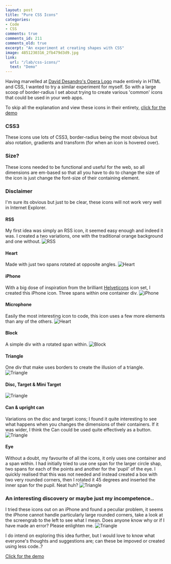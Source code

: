 ```yaml
---
layout: post
title: "Pure CSS Icons"
categories:
- Code
- CSS
comments: true
comments_id: 211
comments_old: true
excerpt: "An experiment at creating shapes with CSS"
image: 4851230316_2fb479d3d9.jpg
link:
  url: "/lab/css-icons/"
  text: "Demo"
---
```

Having marvelled at [David Desandro's Opera Logo](http://desandro.com/articles/opera-logo-css/) made entirely in HTML and CSS, I wanted to try a similar experiment for myself. So with a large scoop of border-radius I set about trying to create various 'common' icons that could be used in your web apps.

To skip all the explanation and view these icons in their entirety, [click for the demo](http://rathersplendid.net/cssicons/)

### CSS3
These icons use lots of CSS3, border-radius being the most obvious but also rotation, gradients and transform (for when an icon is hovered over).

### Size?

These icons needed to be functional and useful for the web, so all dimensions are em-based so that all you have to do to change the size of the icon is just change the font-size of their containing element.

### Disclaimer

I'm sure its obvious but just to be clear, these icons will not work very well in Internet Explorer.

#### RSS
My first idea was simply an RSS icon, it seemed easy enough and indeed it was. I created a two variations, one with the traditional orange background and one without.
![RSS](/img/posts/dist/211.png)

#### Heart
Made with just two spans rotated at opposite angles.
![Heart](/img/posts/dist/210.png)

#### iPhone
With a big dose of inspiration from the brilliant [Helveticons](http://helveticons.ch) icon set, I created this iPhone icon. Three spans within one container div.
![iPhone](/img/posts/dist/209.png)

#### Microphone
Easily the most interesting icon to code, this icon uses a few more elements than any of the others.
![Heart](/img/posts/dist/208.png)

#### Block
A simple div with a rotated span within.
![Block](/img/posts/dist/207.png)

#### Triangle
One div that make uses borders to create the illusion of a triangle.
![Triangle](/img/posts/dist/206.png)

#### Disc, Target & Mini Target
![Triangle](/img/posts/dist/205.png)

#### Can & upright can
Variations on the disc and target icons; I found it quite interesting to see what happens when you changes the dimensions of their containers. If it was wider, I think the Can could be used quite effectively as a button.
![Triangle](/img/posts/dist/204.png)

#### Eye
Without a doubt, my favourite of all the icons, it only uses one container and a span within. I had initially tried to use one span for the larger circle shap, two spans for each of the points and another for the 'pupil' of the eye. I quickly realised that this was not needed and instead created a box with two very rounded corners, then I rotated it 45 degrees and inserted the inner span for the pupil. Neat huh?
![Triangle](/img/posts/dist/203.png)

### An interesting discovery or maybe just my incompetence..
I tried these icons out on an iPhone and found a peculiar problem, it seems the iPhone cannot handle particularly large rounded corners, take a look at the screengrab to the left to see what I mean. Does anyone know why or if I have made an error? Please enlighten me.
![Triangle](/img/posts/dist/202.png)

I do intend on exploring this idea further, but I would love to know what everyone's thoughts and suggestions are; can these be impoved or created using less code..?

[Click for the demo](http://rathersplendid.net/cssicons/)
